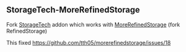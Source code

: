 <h2>StorageTech-MoreRefinedStorage</h2>

Fork <a href="https://www.curseforge.com/minecraft/mc-mods/storage-tech">StorageTech</a> addon which works with <a href="https://github.com/tth05/morerefinedstorage">MoreRefinedStorage</a> (fork RefinedStorage)

This fixed https://github.com/tth05/morerefinedstorage/issues/18
